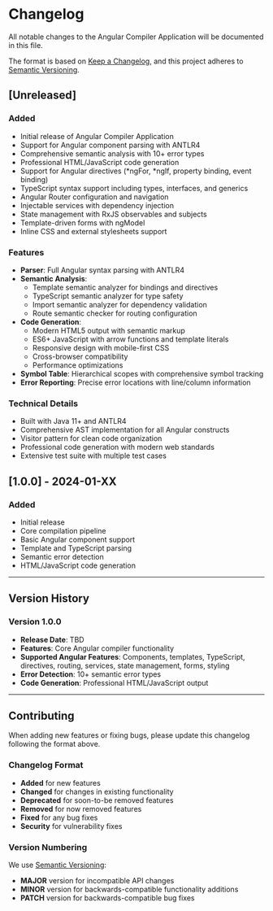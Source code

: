 # Changelog

All notable changes to the Angular Compiler Application will be documented in this file.

The format is based on [Keep a Changelog](https://keepachangelog.com/en/1.0.0/),
and this project adheres to [Semantic Versioning](https://semver.org/spec/v2.0.0.html).

## [Unreleased]

### Added
- Initial release of Angular Compiler Application
- Support for Angular component parsing with ANTLR4
- Comprehensive semantic analysis with 10+ error types
- Professional HTML/JavaScript code generation
- Support for Angular directives (*ngFor, *ngIf, property binding, event binding)
- TypeScript syntax support including types, interfaces, and generics
- Angular Router configuration and navigation
- Injectable services with dependency injection
- State management with RxJS observables and subjects
- Template-driven forms with ngModel
- Inline CSS and external stylesheets support

### Features
- **Parser**: Full Angular syntax parsing with ANTLR4
- **Semantic Analysis**: 
  - Template semantic analyzer for bindings and directives
  - TypeScript semantic analyzer for type safety
  - Import semantic analyzer for dependency validation
  - Route semantic checker for routing configuration
- **Code Generation**: 
  - Modern HTML5 output with semantic markup
  - ES6+ JavaScript with arrow functions and template literals
  - Responsive design with mobile-first CSS
  - Cross-browser compatibility
  - Performance optimizations
- **Symbol Table**: Hierarchical scopes with comprehensive symbol tracking
- **Error Reporting**: Precise error locations with line/column information

### Technical Details
- Built with Java 11+ and ANTLR4
- Comprehensive AST implementation for all Angular constructs
- Visitor pattern for clean code organization
- Professional code generation with modern web standards
- Extensive test suite with multiple test cases

## [1.0.0] - 2024-01-XX

### Added
- Initial release
- Core compilation pipeline
- Basic Angular component support
- Template and TypeScript parsing
- Semantic error detection
- HTML/JavaScript code generation

---

## Version History

### Version 1.0.0
- **Release Date**: TBD
- **Features**: Core Angular compiler functionality
- **Supported Angular Features**: Components, templates, TypeScript, directives, routing, services, state management, forms, styling
- **Error Detection**: 10+ semantic error types
- **Code Generation**: Professional HTML/JavaScript output

---

## Contributing

When adding new features or fixing bugs, please update this changelog following the format above.

### Changelog Format
- **Added** for new features
- **Changed** for changes in existing functionality
- **Deprecated** for soon-to-be removed features
- **Removed** for now removed features
- **Fixed** for any bug fixes
- **Security** for vulnerability fixes

### Version Numbering
We use [Semantic Versioning](https://semver.org/):
- **MAJOR** version for incompatible API changes
- **MINOR** version for backwards-compatible functionality additions
- **PATCH** version for backwards-compatible bug fixes
